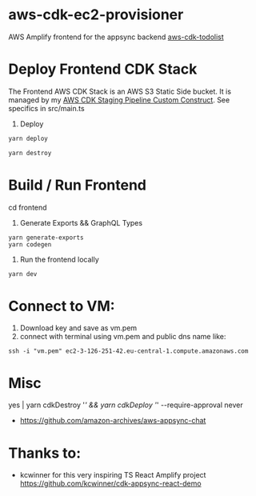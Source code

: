 # aws-cdk-ec2-provisioner

AWS Amplify frontend for the appsync backend [aws-cdk-todolist](https://github.com/mmuller88/aws-cdk-todolist)

# Deploy Frontend CDK Stack

The Frontend AWS CDK Stack is an AWS S3 Static Side bucket. It is managed by my [AWS CDK Staging Pipeline Custom Construct](https://github.com/mmuller88/aws-cdk-staging-pipeline). See specifics in src/main.ts

1. Deploy

```bash
yarn deploy
```

```bash
yarn destroy
```

# Build / Run Frontend

cd frontend

1. Generate Exports && GraphQL Types

```
yarn generate-exports
yarn codegen
```

1. Run the frontend locally

```bash
yarn dev
```

# Connect to VM:

1) Download key and save as vm.pem
2) connect with terminal using vm.pem and public dns name like:
```
ssh -i "vm.pem" ec2-3-126-251-42.eu-central-1.compute.amazonaws.com 
```

# Misc

yes | yarn cdkDestroy '_' && yarn cdkDeploy '_' --require-approval never

- https://github.com/amazon-archives/aws-appsync-chat

# Thanks to:

- kcwinner for this very inspiring TS React Amplify project https://github.com/kcwinner/cdk-appsync-react-demo
